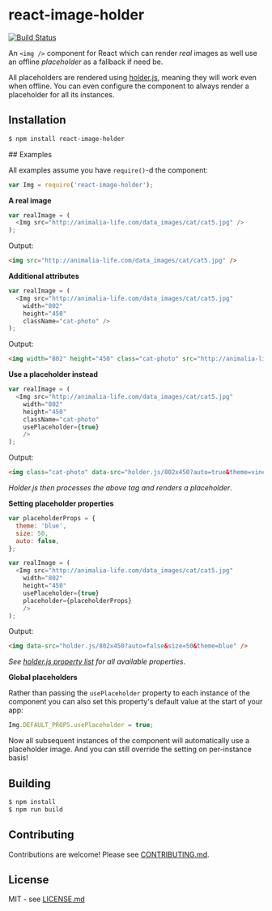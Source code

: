 # react-image-holder

[![Build Status](https://secure.travis-ci.org/hiddentao/react-image-holder.png)](http://travis-ci.org/hiddentao/react-image-holder)

An `<img />` component for React which can render _real_ images as well use an offline _placeholder_ as a fallback if need be.

All placeholders are rendered using [holder.js](https://github.com/imsky/holder), meaning they will work even when offline. You can even configure the component to always render a placeholder for all its instances.

## Installation

```bash
$ npm install react-image-holder
```

## Examples

All examples assume you have `require()`-d the component:

```js
var Img = require('react-image-holder');
```

**A real image**

```js
var realImage = (
  <Img src="http://animalia-life.com/data_images/cat/cat5.jpg" />
);
```

Output:

```html
<img src="http://animalia-life.com/data_images/cat/cat5.jpg" />
```

**Additional attributes**

```js
var realImage = (
  <Img src="http://animalia-life.com/data_images/cat/cat5.jpg" 
    width="802"
    height="450"
    className="cat-photo" />
);
```

Output:

```html
<img width="802" height="450" class="cat-photo" src="http://animalia-life.com/data_images/cat/cat5.jpg" />
```


**Use a placeholder instead**

```js
var realImage = (
  <Img src="http://animalia-life.com/data_images/cat/cat5.jpg" 
    width="802"
    height="450"
    className="cat-photo" 
    usePlaceholder={true}
    />
);
```

Output:

```html
<img class="cat-photo" data-src="holder.js/802x450?auto=true&theme=vine" />
```

_Holder.js then processes the above tag and renders a placeholder_.



**Setting placeholder properties**

```js
var placeholderProps = {
  theme: 'blue',
  size: 50,
  auto: false,
};

var realImage = (
  <Img src="http://animalia-life.com/data_images/cat/cat5.jpg" 
    width="802"
    height="450"
    usePlaceholder={true}
    placeholder={placeholderProps}
    />
);
```

Output:

```html
<img data-src="holder.js/802x450?auto=false&size=50&theme=blue" />
```

_See [holder.js property list](https://github.com/imsky/holder) for all available properties_.


**Global placeholders**

Rather than passing the `usePlaceholder` property to each instance of the component you can 
also set this property's default value at the start of your app:

```js
Img.DEFAULT_PROPS.usePlaceholder = true;
```

Now all subsequent instances of the component will automatically use a 
placeholder image. And you can still override the setting on per-instance basis!


## Building

```bash
$ npm install
$ npm run build
```

## Contributing

Contributions are welcome! Please see [CONTRIBUTING.md](https://github.com/hiddentao/react-image-holder/blob/master/CONTRIBUTING.md).


## License

MIT - see [LICENSE.md](https://github.com/hiddentao/react-image-holder/blob/master/LICENSE.md)